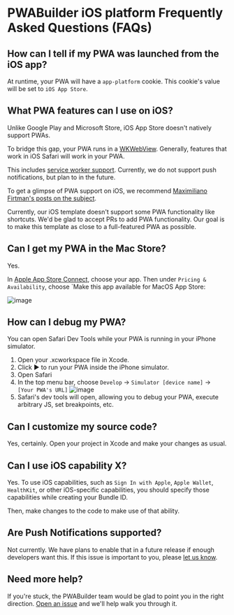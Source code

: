 ﻿# PWABuilder iOS platform Frequently Asked Questions (FAQs)

## How can I tell if my PWA was launched from the iOS app?

At runtime, your PWA will have a `app-platform` cookie. This cookie's value will be set to `iOS App Store`.

## What PWA features can I use on iOS?

Unlike Google Play and Microsoft Store, iOS App Store doesn't natively support PWAs.

To bridge this gap, your PWA runs in a [WKWebView](https://developer.apple.com/documentation/webkit/wkwebview). Generally, features that work in iOS Safari will work in your PWA.

This includes [service worker support](https://love2dev.com/blog/apple-ships-service-workers/). Currently, we do not support push notifications, but plan to in the future.

To get a glimpse of PWA support on iOS, we recommend [Maximiliano Firtman's posts on the subject](https://firt.dev/tags/ios/).

Currently, our iOS template doesn't support some PWA functionality like shortcuts. We'd be glad to accept PRs to add PWA functionality. Our goal is to make this template as close to a full-featured PWA as possible.

## Can I get my PWA in the Mac Store?

Yes. 

In [Apple App Store Connect](https://appstoreconnect.apple.com/apps), choose your app. Then under `Pricing & Availability`, choose `Make this app available for MacOS App Store:

![image](https://user-images.githubusercontent.com/312936/138754831-17de3a87-5a8a-47c3-8137-331125ced1e0.png)

## How can I debug my PWA?

You can open Safari Dev Tools while your PWA is running in your iPhone simulator.

1. Open your .xcworkspace file in Xcode.
2. Click ▶ to run your PWA inside the iPhone simulator.
3. Open Safari
4. In the top menu bar, choose `Develop` -> `Simulator [device name]` -> `[Your PWA's URL]`
![image](https://user-images.githubusercontent.com/312936/138755619-c7a0cb7a-c96d-4640-a808-3aae24e9b1ef.png)
5. Safari's dev tools will open, allowing you to debug your PWA, execute arbitrary JS, set breakpoints, etc.

## Can I customize my source code?

Yes, certainly. Open your project in Xcode and make your changes as usual.

## Can I use iOS capability X?

Yes. To use iOS capabilities, such as `Sign In with Apple`, `Apple Wallet`, `HealthKit`, or other iOS-specific capabilities, you should specify those capabilities while creating your Bundle ID.

Then, make changes to the code to make use of that ability.

## Are Push Notifications supported?

Not currently. We have plans to enable that in a future release if enough developers want this. If this issue is important to you, please [let us know](https://github.com/pwa-builder/PWABuilder/issues/new?assignees=&labels=enhancement%20%3Asparkles%3A,ios-platform&body=I%20would%20like%20to%20see%20PWABuilder%20iOS%20platform%20support%20push%20notifications.&title=ios%20push%20notifications).

## Need more help?

If you're stuck, the PWABuilder team would be glad to point you in the right direction. [Open an issue](https://github.com/pwa-builder/PWABuilder/issues/new?assignees=&labels=ios-platform,question%20%3Agrey_question%3A&body=Type%20your%20question%20here.%20Please%20include%20the%20URL%20to%20your%20PWA.%0A%0A%3E%20If%20my%20answer%20was%20in%20the%20docs%20all%20along%2C%20I%20promise%20to%20give%20%245%20USD%20to%20charity.) and we'll help walk you through it.